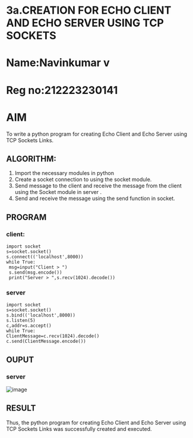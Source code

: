 # 3a.CREATION FOR ECHO CLIENT AND ECHO SERVER USING TCP SOCKETS
# Name:Navinkumar v
# Reg no:212223230141
# AIM
To write a python program for creating Echo Client and Echo Server using TCP
Sockets Links.
## ALGORITHM:
1. Import the necessary modules in python
2. Create a socket connection to using the socket module.
3. Send message to the client and receive the message from the client using the Socket module in
 server .
4. Send and receive the message using the send function in socket.
## PROGRAM
### client:
```
import socket
s=socket.socket()
s.connect(('localhost',8000))
while True:
 msg=input("Client > ")
 s.send(msg.encode())
 print("Server > ",s.recv(1024).decode())
```
### server
 ```
import socket
s=socket.socket()
s.bind(('localhost',8000))
s.listen(5)
c,addr=s.accept()
while True:
 ClientMessage=c.recv(1024).decode()
 c.send(ClientMessage.encode())
```
## OUPUT
### server
![image](https://github.com/navinofficial/3a.Sockets_Creation_for_Echo_Client_and_Echo_Server/assets/151710204/431be29a-ae17-4050-8b0c-43b0b9d7ffca)

## RESULT
Thus, the python program for creating Echo Client and Echo Server using TCP Sockets Links 
was successfully created and executed.
